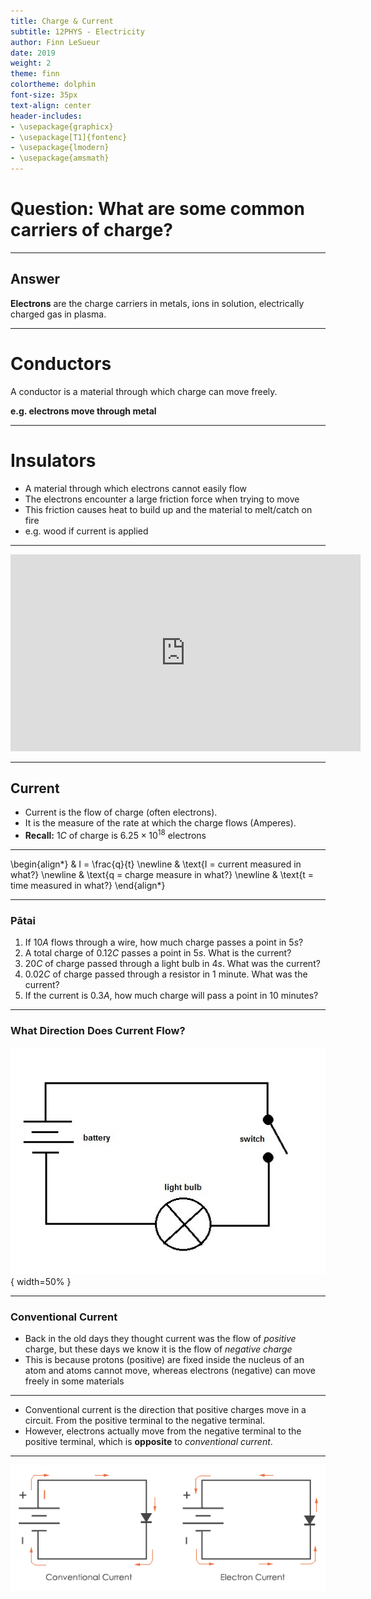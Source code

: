 ```yaml
---
title: Charge & Current
subtitle: 12PHYS - Electricity
author: Finn LeSueur
date: 2019
weight: 2
theme: finn
colortheme: dolphin
font-size: 35px
text-align: center
header-includes:
- \usepackage{graphicx}
- \usepackage[T1]{fontenc}
- \usepackage{lmodern}
- \usepackage{amsmath}
---
```


# Question: What are some common carriers of charge?

---

## Answer

__Electrons__ are the charge carriers in metals, ions in solution, electrically charged gas in plasma.

---

# Conductors

A conductor is a material through which charge can move freely.

__e.g. electrons move through metal__

---

# Insulators

- A material through which electrons cannot easily flow
- The electrons encounter a large friction force when trying to move
- This friction causes heat to build up and the material to melt/catch on fire
- e.g. wood if current is applied

---

<iframe width="560" height="315" src="https://www.youtube.com/embed/cm8Ok1oJjRw" frameborder="0" allow="accelerometer; autoplay; encrypted-media; gyroscope; picture-in-picture" allowfullscreen></iframe>

---

## Current

- Current is the flow of charge (often electrons).
- It is the measure of the rate at which the charge flows (Amperes).
- __Recall:__ $1C$ of charge is $6.25\times10^{18}$ electrons

---

\begin{align*}
    & I = \frac{q}{t} \newline
    & \text{I = current measured in what?} \newline
    & \text{q = charge measure in what?} \newline
    & \text{t = time measured in what?}
\end{align*}

---

### Pātai

1. If $10A$ flows through a wire, how much charge passes a point in $5s$?
2. A total charge of $0.12C$ passes a point in $5s$. What is the current?
3. $20C$ of charge passed through a light bulb in $4s$. What was the current?
4. $0.02C$ of charge passed through a resistor in 1 minute. What was the current?
5. If the current is $0.3A$, how much charge will pass a point in 10 minutes?

---

### What Direction Does Current Flow?

![Circuit Diagram](../assets/3-current.jpg "Circuit Diagram"){ width=50% }

---

### Conventional Current

- Back in the old days they thought current was the flow of _positive_ charge, but these days we know it is the flow of _negative charge_
- This is because protons (positive) are fixed inside the nucleus of an atom and atoms cannot move, whereas electrons (negative) can move freely in some materials

---

- Conventional current is the direction that positive charges move in a circuit. From the positive terminal to the negative terminal.
- However, electrons actually move from the negative terminal to the positive terminal, which is __opposite__ to _conventional current_.

---

![Conventional Current](../assets/conventional-current.png "Conventional Current")
